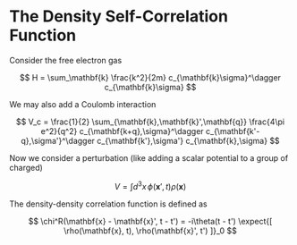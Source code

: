 <style>
    .katex {
        font-size: 1.1em;
    }
    .remark {
        border-radius: 15px;
        padding: 20px;
        background-color: SeaGreen;
        color: White;
    }
    .result {
        border-radius: 15px;
        padding: 20px;
        background-color: DarkSlateBlue;
        color: White;
    }
</style>

# The Density Self-Correlation Function

Consider the free electron gas

$$
H = \sum_\mathbf{k} \frac{k^2}{2m}
c_{\mathbf{k}\sigma}^\dagger c_{\mathbf{k}\sigma}
$$

We may also add a Coulomb interaction

$$
V_c = \frac{1}{2} 
\sum_{\mathbf{k},\mathbf{k}',\mathbf{q}} 
\frac{4\pi e^2}{q^2}
c_{\mathbf{k+q},\sigma}^\dagger
c_{\mathbf{k'-q},\sigma'}^\dagger
c_{\mathbf{k'},\sigma'}
c_{\mathbf{k},\sigma}
$$

Now we consider a perturbation (like adding a scalar potential to a group of charged)

$$
V = \int d^3x \, \phi(\mathbf{x}',t) \rho(\mathbf{x})
$$

The density-density correlation function is defined as

$$
\chi^R(\mathbf{x} - \mathbf{x}', t - t')
= -i\theta(t - t') \expect{[
    \rho(\mathbf{x}, t), 
    \rho(\mathbf{x}', t')
]}_0
$$
